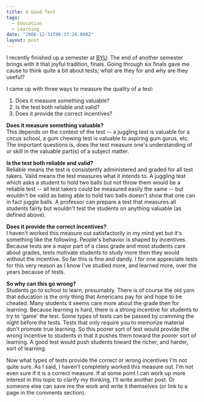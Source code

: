 ```yaml
---
title: A Good Test
tags:
  - Education
  - Learning
date: "2006-12-31T06:37:26.000Z"
layout: post
---
```


I recently finished up a semester at [BYU][0]. The end of another semester brings with it that joyful tradition, finals. Going through six finals gave me cause to think quite a bit about tests; what are they for and why are they useful?  
  
I came up with three ways to measure the quality of a test:  
  

  
1. Does it measure something valuable?  
2. Is the test both reliable and valid?  
3. Does it provide the correct incentives?  
  
**Does it measure something valuable?**  
This depends on the context of the test -- a juggling test is valuable for a circus school, a gum chewing test is valuable to aspiring gum gurus, etc. The important questions is, does the test measure one's understanding of or skill in the valuable part(s) of a subject matter.  
  
**Is the test both reliable and valid?**  
Reliable means the test is consistently administered and graded for all test takers. Valid means the test measures what it intends to. A juggling test which asks a student to hold two balls but not throw them would be a reliable test -- all test takers could be measured easily the same -- but wouldn't be valid as being able to hold two balls doesn't show that one can in fact juggle balls. A professor can prepare a test that measures all students fairly but wouldn't test the students on anything valuable (as defined above).  
  
**Does it provide the correct incentives?**  
I haven't worked this measure out satisfactorily in my mind yet but it's something like the following. People's behavior is shaped by incentives. Because tests are a major part of a class grade and most students care about grades, tests motivate students to study more then they would without the incentive. So far this is fine and dandy. I for one appreciate tests for this very reason as I know I've studied more, and learned more, over the years because of tests.  
  
**So why can this go wrong?**  
Students go to school to learn, presumably. There is of course the old yarn that education is the only thing that Americans pay for and hope to be cheated. Many students it seems care more about the grade then for learning. Because learning is hard, there is a strong incentive for students to try to 'game' the test. Some types of tests can be passed by cramming the night before the tests. Tests that only require you to memorize material don't promote true learning. So this poorer sort of test would provide the wrong incentive to students in that it pushes them toward the poorer sort of learning. A good test would push students toward the richer, and harder, sort of learning.  
  
Now what types of tests provide the correct or wrong incentives I'm not quite sure. As I said, I haven't completely worked this measure out. I'm not even sure if it is a correct measure. If at some point I can work up more interest in this topic to clarify my thinking, I'll write another post. Or someone else can save me the work and write it themselves (or link to a page in the comments section).

[0]: http://www.byu.edu "BYU"